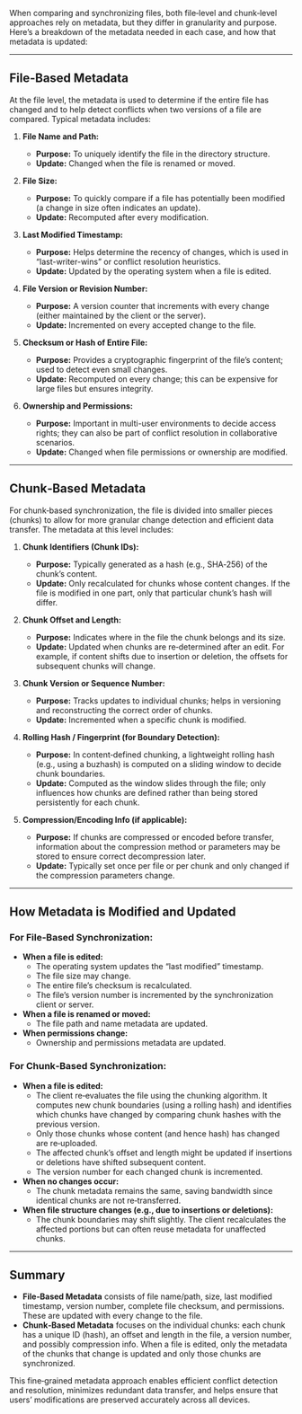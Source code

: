 When comparing and synchronizing files, both file‑level and chunk‑level approaches rely on metadata, but they differ in granularity and purpose. Here’s a breakdown of the metadata needed in each case, and how that metadata is updated:

---

## File‑Based Metadata

At the file level, the metadata is used to determine if the entire file has changed and to help detect conflicts when two versions of a file are compared. Typical metadata includes:

1. **File Name and Path:**

   - **Purpose:** To uniquely identify the file in the directory structure.
   - **Update:** Changed when the file is renamed or moved.

2. **File Size:**

   - **Purpose:** To quickly compare if a file has potentially been modified (a change in size often indicates an update).
   - **Update:** Recomputed after every modification.

3. **Last Modified Timestamp:**

   - **Purpose:** Helps determine the recency of changes, which is used in “last-writer-wins” or conflict resolution heuristics.
   - **Update:** Updated by the operating system when a file is edited.

4. **File Version or Revision Number:**

   - **Purpose:** A version counter that increments with every change (either maintained by the client or the server).
   - **Update:** Incremented on every accepted change to the file.

5. **Checksum or Hash of Entire File:**

   - **Purpose:** Provides a cryptographic fingerprint of the file’s content; used to detect even small changes.
   - **Update:** Recomputed on every change; this can be expensive for large files but ensures integrity.

6. **Ownership and Permissions:**
   - **Purpose:** Important in multi-user environments to decide access rights; they can also be part of conflict resolution in collaborative scenarios.
   - **Update:** Changed when file permissions or ownership are modified.

---

## Chunk‑Based Metadata

For chunk‑based synchronization, the file is divided into smaller pieces (chunks) to allow for more granular change detection and efficient data transfer. The metadata at this level includes:

1. **Chunk Identifiers (Chunk IDs):**

   - **Purpose:** Typically generated as a hash (e.g., SHA‑256) of the chunk’s content.
   - **Update:** Only recalculated for chunks whose content changes. If the file is modified in one part, only that particular chunk’s hash will differ.

2. **Chunk Offset and Length:**

   - **Purpose:** Indicates where in the file the chunk belongs and its size.
   - **Update:** Updated when chunks are re‑determined after an edit. For example, if content shifts due to insertion or deletion, the offsets for subsequent chunks will change.

3. **Chunk Version or Sequence Number:**

   - **Purpose:** Tracks updates to individual chunks; helps in versioning and reconstructing the correct order of chunks.
   - **Update:** Incremented when a specific chunk is modified.

4. **Rolling Hash / Fingerprint (for Boundary Detection):**

   - **Purpose:** In content‑defined chunking, a lightweight rolling hash (e.g., using a buzhash) is computed on a sliding window to decide chunk boundaries.
   - **Update:** Computed as the window slides through the file; only influences how chunks are defined rather than being stored persistently for each chunk.

5. **Compression/Encoding Info (if applicable):**
   - **Purpose:** If chunks are compressed or encoded before transfer, information about the compression method or parameters may be stored to ensure correct decompression later.
   - **Update:** Typically set once per file or per chunk and only changed if the compression parameters change.

---

## How Metadata is Modified and Updated

### For File‑Based Synchronization:

- **When a file is edited:**
  - The operating system updates the “last modified” timestamp.
  - The file size may change.
  - The entire file’s checksum is recalculated.
  - The file’s version number is incremented by the synchronization client or server.
- **When a file is renamed or moved:**
  - The file path and name metadata are updated.
- **When permissions change:**
  - Ownership and permissions metadata are updated.

### For Chunk‑Based Synchronization:

- **When a file is edited:**
  - The client re‑evaluates the file using the chunking algorithm. It computes new chunk boundaries (using a rolling hash) and identifies which chunks have changed by comparing chunk hashes with the previous version.
  - Only those chunks whose content (and hence hash) has changed are re‑uploaded.
  - The affected chunk’s offset and length might be updated if insertions or deletions have shifted subsequent content.
  - The version number for each changed chunk is incremented.
- **When no changes occur:**
  - The chunk metadata remains the same, saving bandwidth since identical chunks are not re‑transferred.
- **When file structure changes (e.g., due to insertions or deletions):**
  - The chunk boundaries may shift slightly. The client recalculates the affected portions but can often reuse metadata for unaffected chunks.

---

## Summary

- **File‑Based Metadata** consists of file name/path, size, last modified timestamp, version number, complete file checksum, and permissions. These are updated with every change to the file.
- **Chunk‑Based Metadata** focuses on the individual chunks: each chunk has a unique ID (hash), an offset and length in the file, a version number, and possibly compression info. When a file is edited, only the metadata of the chunks that change is updated and only those chunks are synchronized.

This fine‑grained metadata approach enables efficient conflict detection and resolution, minimizes redundant data transfer, and helps ensure that users’ modifications are preserved accurately across all devices.
